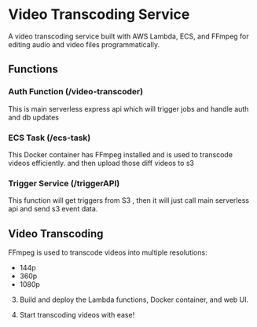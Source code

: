 # Video Transcoding Service

A video transcoding service built with AWS Lambda, ECS, and FFmpeg for editing audio and video files programmatically.

## Functions

### Auth Function (/video-transcoder)

This is main serverless express api which will trigger jobs and handle auth and db updates

### ECS Task (/ecs-task)

This Docker container has FFmpeg installed and is used to transcode videos efficiently. and then upload those diff videos to s3

### Trigger Service (/triggerAPI)
This function will get triggers from S3 , then it will just call main serverless api and send s3 event data.

## Video Transcoding

FFmpeg is used to transcode videos into multiple resolutions:

- 144p
- 360p
- 1080p



3. Build and deploy the Lambda functions, Docker container, and web UI.

4. Start transcoding videos with ease!


